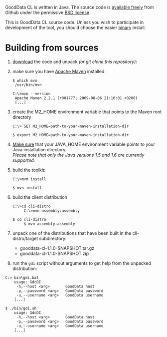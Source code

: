 GoodData CL is written in Java. The source code is [available freely](http://github.com/gooddata/GoodData-CL) from Github under the permissive [BSD license](https://github.com/gooddata/GoodData-CL/blob/master/LICENSE.TXT).

This is GoodData CL source code. Unless you wish to participate in development of the tool, you should choose the easier [binary](http://developer.gooddata.com/gooddata-cl/install.html) install.

# Building from sources

1. [download](http://github.com/gooddata/GoodData-CL/archives/master) the code and unpack *(or git clone this repository)*:

2. make sure you have [Apache Maven](http://maven.apache.org/) installed:

    <div class="platforms">
        <pre class="unix"><code>$ which mvn
    /usr/bin/mvn</code></pre>
        <pre class="win"><code>C:\&gt;mvn --version
    Apache Maven 2.2.1 (r801777; 2009-08-06 21:16:01 +0200)
    [...]</code></pre>
    </div>

3. create the M2_HOME environment variable that points to the Maven root directory

    <div class="platforms">
        <pre class="win"><code>C:\&gt; SET M2_HOME=path-to-your-maven-installation-dir</code></pre>
        <pre class="unix"><code>$ export M2_HOME=path-to-your-maven-installation-dir</code></pre>
    </div>

4. [Make sure](http://confluence.atlassian.com/display/DOC/Setting+the+JAVA_HOME+Variable+in+Windows) that your JAVA_HOME environment variable points to your Java installation directory.  
   *Please note that only the Java versions 1.5 and 1.6 are currently supported.*

5. build the toolkit:

    <div class="platforms">
        <pre class="win"><code>C:\&gt;mvn install</code></pre>
        <pre class="unix"><code>$ mvn install</code></pre>
    </div>

6. build the client distribution

    <div class="platforms">
        <pre class="win"><code>C:\&gt;cd cli-distro
        C:\&gt;mvn assembly:assembly</code></pre>
        <pre class="unix"><code>$ cd cli-distro
        $ mvn assembly:assembly</code></pre>
    </div>

7. unpack one of the distributions that have been built in the cli-distro/target subdirectory:

    - gooddata-cl-1.1.0-SNAPSHOT.tar.gz
    - gooddata-cl-1.1.0-SNAPSHOT.zip

8. run the `gdi` script without arguments to get help from the unpacked distribution:

<div class="platforms">
    <pre class="win"><code>C:&gt; bin\gdi.bat
    usage: GdcDI
     -h,--host &lt;arg&gt;       GoodData host
     -p,--password &lt;arg&gt;   GoodData password
     -u,--username &lt;arg&gt;   GoodData username
    [...]</code></pre>
    <pre class="unix"><code>$ ./bin/gdi.sh
    usage: GdcDI
     -h,--host &lt;arg&gt;       GoodData host
     -p,--password &lt;arg&gt;   GoodData password
     -u,--username &lt;arg&gt;   GoodData username
    [...]</code></pre>
</div>